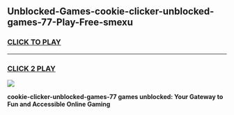 
## Unblocked-Games-cookie-clicker-unblocked-games-77-Play-Free-smexu
<h3>
<a href="https://premium76.site?title=cookie-clicker-unblocked-games-77&ref=24M">CLICK TO PLAY</a></h3>
<hr>

<h3>
<a href="https://premium76.site?title=cookie-clicker-unblocked-games-77&ref=24M">CLICK 2 PLAY</a>
  
</h3>

<a href="https://premium76.site?title=cookie-clicker-unblocked-games-77&ref=24M"><img src="https://clearcache.store/games.png"></a>


**cookie-clicker-unblocked-games-77 games unblocked: Your Gateway to Fun and Accessible Online Gaming**
